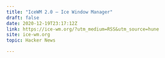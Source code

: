 ```yaml
---
title: "IceWM 2.0 – Ice Window Manager"
draft: false
date: 2020-12-19T23:17:12Z
link: https://ice-wm.org/?utm_medium=RSS&utm_source=hune
site: ice-wm.org
topic: Hacker News  

---
```

